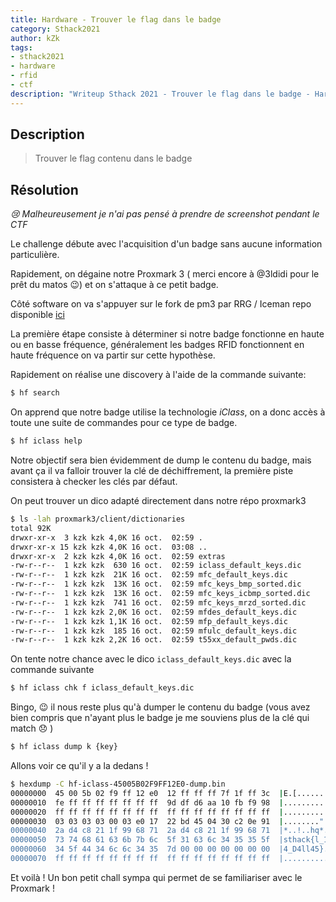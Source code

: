 ```yaml
---
title: Hardware - Trouver le flag dans le badge
category: Sthack2021
author: kZk
tags:
- sthack2021
- hardware
- rfid
- ctf
description: "Writeup Sthack 2021 - Trouver le flag dans le badge - Hardware"
---
```


## Description

> Trouver le flag contenu dans le badge

## Résolution

*:cry: Malheureusement je n'ai pas pensé à prendre de screenshot pendant le CTF*

Le challenge débute avec l'acquisition d'un badge sans aucune information particulière.

Rapidement, on dégaine notre Proxmark 3 ( merci encore à @3ldidi pour le prêt du matos :wink:) et on s'attaque à ce petit badge.

Côté software on va s'appuyer sur le fork de pm3 par RRG / Iceman repo disponible [ici](https://github.com/RfidResearchGroup/proxmark3)

La première étape consiste à déterminer si notre badge fonctionne en haute ou en basse fréquence, généralement les badges RFID fonctionnent en haute fréquence on va partir sur cette hypothèse.

Rapidement on réalise une discovery à l'aide de la commande suivante:

```sh
$ hf search
```

On apprend que notre badge utilise la technologie *iClass*, on a donc accès à toute une suite de commandes pour ce type de badge.


```sh
$ hf iclass help
```

Notre objectif sera bien évidemment de dump le contenu du badge, mais avant ça il va falloir trouver la clé de déchiffrement, la première piste consistera à checker les clés par défaut.

On peut trouver un dico adapté directement dans notre répo proxmark3

```sh
$ ls -lah proxmark3/client/dictionaries
total 92K
drwxr-xr-x  3 kzk kzk 4,0K 16 oct.  02:59 .
drwxr-xr-x 15 kzk kzk 4,0K 16 oct.  03:08 ..
drwxr-xr-x  2 kzk kzk 4,0K 16 oct.  02:59 extras
-rw-r--r--  1 kzk kzk  630 16 oct.  02:59 iclass_default_keys.dic
-rw-r--r--  1 kzk kzk  21K 16 oct.  02:59 mfc_default_keys.dic
-rw-r--r--  1 kzk kzk  13K 16 oct.  02:59 mfc_keys_bmp_sorted.dic
-rw-r--r--  1 kzk kzk  13K 16 oct.  02:59 mfc_keys_icbmp_sorted.dic
-rw-r--r--  1 kzk kzk  741 16 oct.  02:59 mfc_keys_mrzd_sorted.dic
-rw-r--r--  1 kzk kzk 2,0K 16 oct.  02:59 mfdes_default_keys.dic
-rw-r--r--  1 kzk kzk 1,1K 16 oct.  02:59 mfp_default_keys.dic
-rw-r--r--  1 kzk kzk  185 16 oct.  02:59 mfulc_default_keys.dic
-rw-r--r--  1 kzk kzk 2,2K 16 oct.  02:59 t55xx_default_pwds.dic
```

On tente notre chance avec le dico `iclass_default_keys.dic` avec la commande suivante

```sh
$ hf iclass chk f iclass_default_keys.dic
```

Bingo, :wink: il nous reste plus qu'à dumper le contenu du badge (vous avez bien compris que n'ayant plus le badge je me souviens plus de la clé qui match :disappointed: )

```sh
$ hf iclass dump k {key}
```

Allons voir ce qu'il y a la dedans !

```sh
$ hexdump -C hf-iclass-45005B02F9FF12E0-dump.bin
00000000  45 00 5b 02 f9 ff 12 e0  12 ff ff ff 7f 1f ff 3c  |E.[............<|
00000010  fe ff ff ff ff ff ff ff  9d df d6 aa 10 fb f9 98  |................|
00000020  ff ff ff ff ff ff ff ff  ff ff ff ff ff ff ff ff  |................|
00000030  03 03 03 03 00 03 e0 17  22 bd 45 04 30 c2 0e 91  |........".E.0...|
00000040  2a d4 c8 21 1f 99 68 71  2a d4 c8 21 1f 99 68 71  |*..!..hq*..!..hq|
00000050  73 74 68 61 63 6b 7b 6c  5f 31 63 6c 34 35 35 5f  |sthack{l_1cl455_|
00000060  34 5f 44 34 6c 6c 34 35  7d 00 00 00 00 00 00 00  |4_D4ll45}.......|
00000070  ff ff ff ff ff ff ff ff  ff ff ff ff ff ff ff ff  |................|
```

Et voilà ! Un bon petit chall sympa qui permet de se familiariser avec le Proxmark !
